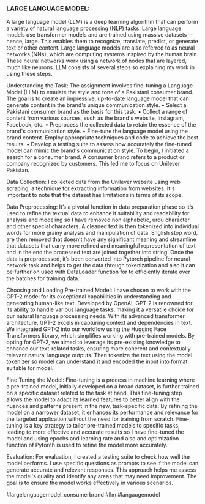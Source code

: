 ### LARGE LANGUAGE MODEL:

A large language model (LLM) is a deep learning algorithm that can perform a variety of natural language processing (NLP) tasks. Large language models use transformer models and are trained using massive datasets — hence, large. This enables them to recognize, translate, predict, or generate text or other content. Large language models are also referred to as neural networks (NNs), which are computing systems inspired by the human brain. These neural networks work using a network of nodes that are layered, much like neurons. LLM consists of several steps so explaining my work in using these steps.

Understanding the Task:
    The assignment involves fine-tuning a Language Model (LLM) to emulate the style and tone of a Pakistani consumer brand. The goal is to create an impressive, up-to-date language model that can generate content in the brand's unique communication style.
•	Select a Pakistani consumer brand as the basis for this task.
•	Collect a range of content from various sources, such as the brand's website, Instagram, Facebook, etc.
•	Preprocess the collected data to retain the essence of the brand's communication style.
•	Fine-tune the language model using the brand content. Employ appropriate techniques and code to achieve the best results.
•	Develop a testing suite to assess how accurately the fine-tuned model can mimic the brand's communication style.
To begin, I initiated a search for a consumer brand. A consumer brand refers to a product or company recognized by customers. This led me to focus on Unilever Pakistan.

Data Collection:
    I collected data from the Unilever website using web scraping, a technique for extracting information from websites. It's important to note that the dataset has limitations in terms of its scope.
    
Data Preprocessing:
     It’s a pivotal function in data preparation phase so it’s used to refine the textual data to enhance it suitability and readability for analysis and modeling so I have removed non alphabetic, urdu character and other special characters. A cleaned text is then tokenized into individual words for more grainy analysis and manipulation of data. English stop word, are then removed that doesn’t have any significant meaning and streamline that datasets that carry more refined and meaningful representation of text and in the end the processed text are joined together into string. Once the data is preprocessed, it’s been converted into Pytorch pipeline for neural network task and helps to get the data through tokenization and also it can be further on used with DataLoader function for to efficiently iterate over the batches for training data.

Choosing and Loading Pre-trained Model:
     I have chosen to work with the GPT-2 model for its exceptional capabilities in understanding and generating human-like text. Developed by OpenAI, GPT-2 is renowned for its ability to handle various language tasks, making it a versatile choice for our natural language processing needs. With its advanced transformer architecture, GPT-2 excels in capturing context and dependencies in text. We integrated GPT-2 into our workflow using the Hugging Face Transformers library, which simplifies working with pre-trained models. By opting for GPT-2, we aimed to leverage its pre-existing knowledge to enhance our text-related tasks, ensuring more coherent and contextually relevant natural language outputs. Then tokenize the text using the model tokenizer so model can understand it and encoded the input into format suitable for model. 

Fine Tuning the Model:
     Fine-tuning is a process in machine learning where a pre-trained model, initially developed on a broad dataset, is further trained on a specific dataset related to the task at hand. This fine-tuning step allows the model to adapt its learned features to better align with the nuances and patterns present in the new, task-specific data. By refining the model on a narrower dataset, it enhances its performance and relevance for the targeted application without the need for training from scratch. Fine-tuning is a key strategy to tailor pre-trained models to specific tasks, leading to more effective and accurate results so I have fine-tuned the model and using epochs and learning rate and also and optimization function of Pytorch is used to refine the model more accurately.

Evaluation:
     For evaluation, I created a testing suite to check how well the model performs. I use specific questions as prompts to see if the model can generate accurate and relevant responses. This approach helps me assess the model's quality and identify any areas that may need improvement. The goal is to ensure the model works effectively in various scenarios.

#largelanguagemodel_consumerbrand #llm #langaugemodel 
